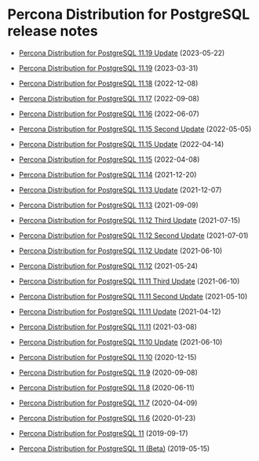 # Percona Distribution for PostgreSQL release notes 

* [Percona Distribution for PostgreSQL 11.19 Update](release-notes-v11.19.upd.md) (2023-05-22)

* [Percona Distribution for PostgreSQL 11.19](release-notes-v11.19.md) (2023-03-31)

* [Percona Distribution for PostgreSQL 11.18](release-notes-v11.18.md) (2022-12-08)

* [Percona Distribution for PostgreSQL 11.17](release-notes-v11.17.md) (2022-09-08)

* [Percona Distribution for PostgreSQL 11.16](release-notes-v11.16.md) (2022-06-07)

* [Percona Distribution for PostgreSQL 11.15 Second Update](release-notes-v11.15.upd2.md) (2022-05-05)

* [Percona Distribution for PostgreSQL 11.15 Update](release-notes-v11.15.upd.md) (2022-04-14)

* [Percona Distribution for PostgreSQL 11.15](release-notes-v11.15.md) (2022-04-08)

* [Percona Distribution for PostgreSQL 11.14](release-notes-v11.14.md) (2021-12-20)

* [Percona Distribution for PostgreSQL 11.13 Update](release-notes-v11.13.upd.md) (2021-12-07)

* [Percona Distribution for PostgreSQL 11.13](release-notes-v11.13.md) (2021-09-09)

* [Percona Distribution for PostgreSQL 11.12 Third Update](release-notes-v11.12.upd3.md)   (2021-07-15)

* [Percona Distribution for PostgreSQL 11.12 Second Update](release-notes-v11.12.upd2.md) (2021-07-01)

* [Percona Distribution for PostgreSQL 11.12 Update](release-notes-v11.12.upd.md) (2021-06-10)

* [Percona Distribution for PostgreSQL 11.12](release-notes-v11.12.md) (2021-05-24)

* [Percona Distribution for PostgreSQL 11.11 Third Update](release-notes-v11.11.upd3.md) (2021-06-10)


* [Percona Distribution for PostgreSQL 11.11 Second Update](release-notes-v11.11.upd2.md) (2021-05-10)


* [Percona Distribution for PostgreSQL 11.11 Update](release-notes-v11.11.upd.md) (2021-04-12)

* [Percona Distribution for PostgreSQL 11.11](release-notes-v11.11.md) (2021-03-08)


* [Percona Distribution for PostgreSQL 11.10 Update](release-notes-v11.10.upd.md) (2021-06-10)

* [Percona Distribution for PostgreSQL 11.10](release-notes-v11.10.md) (2020-12-15)


* [Percona Distribution for PostgreSQL 11.9](release-notes-v11.9.md) (2020-09-08)


* [Percona Distribution for PostgreSQL 11.8](release-notes-v11.8.md) (2020-06-11)


* [Percona Distribution for PostgreSQL 11.7](release-notes-v11.7.md) (2020-04-09)


* [Percona Distribution for PostgreSQL 11.6](release-notes-v11.6.md) (2020-01-23)


* [Percona Distribution for PostgreSQL 11](release-notes-v11.md) (2019-09-17)


* [Percona Distribution for PostgreSQL 11 (Beta)](release-notes-v11-beta.md) (2019-05-15)